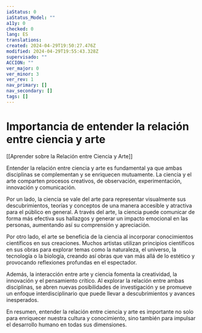 ```yaml
---
iaStatus: 0
iaStatus_Model: ""
a11y: 0
checked: 0
lang: ES
translations: 
created: 2024-04-29T19:50:27.476Z
modified: 2024-04-29T19:55:43.328Z
supervisado: ""
ACCION: ""
ver_major: 0
ver_minor: 3
ver_rev: 1
nav_primary: []
nav_secondary: []
tags: []
---
```

# Importancia de entender la relación entre ciencia y arte

[[Aprender sobre la Relación entre Ciencia y Arte]]

Entender la relación entre ciencia y arte es fundamental ya que ambas disciplinas se complementan y se enriquecen mutuamente. La ciencia y el arte comparten procesos creativos, de observación, experimentación, innovación y comunicación. 

Por un lado, la ciencia se vale del arte para representar visualmente sus descubrimientos, teorías y conceptos de una manera accesible y atractiva para el público en general. A través del arte, la ciencia puede comunicar de forma más efectiva sus hallazgos y generar un impacto emocional en las personas, aumentando así su comprensión y apreciación.

Por otro lado, el arte se beneficia de la ciencia al incorporar conocimientos científicos en sus creaciones. Muchos artistas utilizan principios científicos en sus obras para explorar temas como la naturaleza, el universo, la tecnología o la biología, creando así obras que van más allá de lo estético y provocando reflexiones profundas en el espectador.

Además, la interacción entre arte y ciencia fomenta la creatividad, la innovación y el pensamiento crítico. Al explorar la relación entre ambas disciplinas, se abren nuevas posibilidades de investigación y se promueve un enfoque interdisciplinario que puede llevar a descubrimientos y avances inesperados.

En resumen, entender la relación entre ciencia y arte es importante no solo para enriquecer nuestra cultura y conocimiento, sino también para impulsar el desarrollo humano en todas sus dimensiones.
